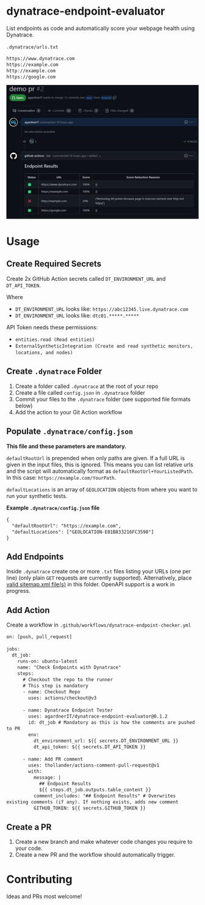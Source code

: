 # dynatrace-endpoint-evaluator
List endpoints as code and automatically score your webpage health using Dynatrace.

`.dynatrace/urls.txt`
```
https://www.dynatrace.com
https://example.com
http://example.com
https://google.com
```

![](assets/screenshots/pr_screenshot.jpg)

# Usage

## Create Required Secrets
Create 2x GitHub Action secrets called `DT_ENVIRONMENT_URL` and `DT_API_TOKEN`.

Where
- `DT_ENVIRONMENT_URL` looks like: `https://abc12345.live.dynatrace.com`
- `DT_ENVIRONMENT_URL` looks like: `dtc01.*****.*****`

API Token needs these permissions:
- `entities.read (Read entities)`
- `ExternalSyntheticIntegration (Create and read synthetic monitors, locations, and nodes)`

## Create `.dynatrace` Folder
1) Create a folder called `.dynatrace` at the root of your repo
2) Create a file called `config.json` in `.dynatrace` folder
3) Commit your files to the `.dynatrace` folder (see supported file formats below)
4) Add the action to your Git Action workflow

## Populate `.dynatrace/config.json`

**This file and these parameters are mandatory.**

`defaultRootUrl` is prepended when only paths are given. If a full URL is given in the input files, this is ignored. This means you can list relative urls and the script will automatically format as `defaultRootUrl+YourListedPath`. In this case: `https://example.com/YourPath`.

`defaultLocations` is an array of `GEOLOCATION` objects from where you want to run your synthetic tests.

**Example `.dynatrace/config.json` file**
```
{
  "defaultRootUrl": "https://example.com",
  "defaultLocations": ["GEOLOCATION-E01B833216FC3598"]
}
```

## Add Endpoints
Inside `.dynatrace` create one or more `.txt` files listing your URLs (one per line) (only plain `GET` requests are currently supported).
Alternatively, place [valid sitemap.xml file(s)](https://developers.google.com/search/docs/crawling-indexing/sitemaps/build-sitemap#xml) in this folder.
OpenAPI support is a work in progress.

## Add Action
Create a workflow in `.github/workflows/dynatrace-endpoint-checker.yml`

```
on: [push, pull_request]

jobs:
  dt_job:
    runs-on: ubuntu-latest
    name: "Check Endpoints with Dynatrace"
    steps:
      # Checkout the repo to the runner
      # This step is mandatory
      - name: Checkout Repo
        uses: actions/checkout@v3
      
      - name: Dynatrace Endpoint Tester
        uses: agardnerIT/dynatrace-endpoint-evaluator@0.1.2
        id: dt_job # Mandatory as this is how the comments are pushed to PR
        env:
          dt_environment_url: ${{ secrets.DT_ENVIRONMENT_URL }}
          dt_api_token: ${{ secrets.DT_API_TOKEN }}
          
      - name: Add PR comment
        uses: thollander/actions-comment-pull-request@v1
        with:
          message: |
            ## Endpoint Results
            ${{ steps.dt_job.outputs.table_content }}
          comment_includes: "## Endpoint Results" # Overwrites existing comments (if any). If nothing exists, adds new comment
          GITHUB_TOKEN: ${{ secrets.GITHUB_TOKEN }}
```

## Create a PR
1) Create a new branch and make whatever code changes you require to your code.
2) Create a new PR and the workflow should automatically trigger.

# Contributing

Ideas and PRs most welcome!

